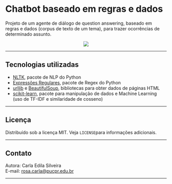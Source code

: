 # Chatbot baseado em regras e dados

Projeto de um agente de diálogo de question answering, baseado em regras e dados (corpus de texto de um tema), para trazer ocorrências de determinado assunto. 

<body>
<center>
<img src="https://i.postimg.cc/0Q7ZcBm7/header.png" align="middle">
</center>
</body>  

---  

## Tecnologias utilizadas  
- [NLTK](https://www.nltk.org/), pacote de NLP do Python
- [Expressões Regulares](https://docs.python.org/3/library/re.html), pacote de Regex do Python
- [urllib](https://docs.python.org/pt-br/3/library/urllib.html) e [BeautifulSoup](https://www.crummy.com/software/BeautifulSoup/bs4/doc/), bibliotecas para obter dados de páginas HTML
- [scikit-learn](https://scikit-learn.org/stable/), pacote para manipulação de dados e Machine Learning (uso de TF-IDF e similaridade de cosseno)

---  

## Licença  
Distribuído sob a licença MIT. Veja `LICENSE`para informações adicionais.  

---  

## Contato  
Autora: Carla Edila Silveira  
E-mail:  rosa.carla@pucpr.edu.br

---  
